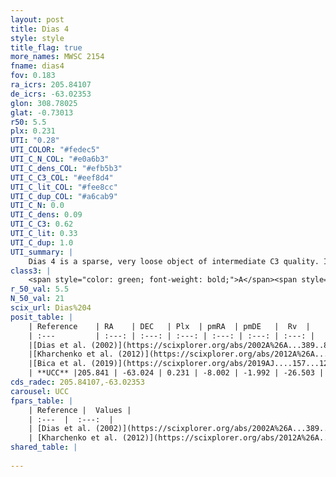 ```yaml
---
layout: post
title: Dias 4
style: style
title_flag: true
more_names: MWSC 2154
fname: dias4
fov: 0.183
ra_icrs: 205.84107
de_icrs: -63.02353
glon: 308.78025
glat: -0.73013
r50: 5.5
plx: 0.231
UTI: "0.28"
UTI_COLOR: "#fedec5"
UTI_C_N_COL: "#e0a6b3"
UTI_C_dens_COL: "#efb5b3"
UTI_C_C3_COL: "#eef8d4"
UTI_C_lit_COL: "#fee8cc"
UTI_C_dup_COL: "#a6cab9"
UTI_C_N: 0.0
UTI_C_dens: 0.09
UTI_C_C3: 0.62
UTI_C_lit: 0.33
UTI_C_dup: 1.0
UTI_summary: |
    Dias 4 is a sparse, very loose object of intermediate C3 quality. It is poorly studied in the literature, with no articles listed in the last 6 years.<br><br><span style="color: #99180f; font-weight: bold;">Warning: </span>contains less than 25 stars with <i>P>0.5</i> estimated.
class3: |
    <span style="color: green; font-weight: bold;">A</span><span style="color: red; font-weight: bold;">C</span>
r_50_val: 5.5
N_50_val: 21
scix_url: Dias%204
posit_table: |
    | Reference    | RA    | DEC   | Plx  | pmRA  | pmDE   |  Rv  |
    | :---         | :---: | :---: | :---: | :---: | :---: | :---: |
    |[Dias et al. (2002)](https://scixplorer.org/abs/2002A%26A...389..871D) | 205.854 | -63.013 | -- | -4.26 | -5.25 | -- |
    |[Kharchenko et al. (2012)](https://scixplorer.org/abs/2012A%26A...543A.156K) | 205.854 | -63.0 | -- | -10.28 | -0.45 | -- |
    |[Bica et al. (2019)](https://scixplorer.org/abs/2019AJ....157...12B) | 205.855 | -63.009 | -- | -- | -- | -- |
    | **UCC** |205.841 | -63.024 | 0.231 | -8.002 | -1.992 | -26.503 | 
cds_radec: 205.84107,-63.02353
carousel: UCC
fpars_table: |
    | Reference |  Values |
    | :---  |  :---:  |
    | [Dias et al. (2002)](https://scixplorer.org/abs/2002A%26A...389..871D) | `E(B-V)=0.6, Dist=2150.0, Age=9.1` |
    | [Kharchenko et al. (2012)](https://scixplorer.org/abs/2012A%26A...543A.156K) | `e_bv=0.583, distance=2155, log_age=9.26` |
shared_table: |
    
---
```

